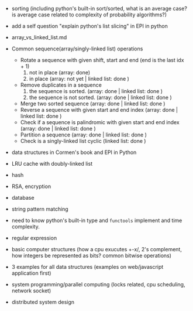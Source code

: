 
* sorting (including python's built-in sort/sorted, what is an average case? is average case related to complexity of 
probability algorithms?)
* add a self question "explain python's list slicing" in EPI in python
* array_vs_linked_list.md

* Common sequence(array/singly-linked list) operations
  - Rotate a sequence with given shift, start and end (end is the last idx + 1)
    1. not in place (array: done)
    2. in place (array: not yet | linked list: done )
  - Remove duplicates in a sequence
    1. the sequence is sorted. (array: done | linked list: done )
    2. the sequence is not sorted. (array: done | linked list: done )
  - Merge two sorted sequence (array: done | linked list: done )
  - Reverse a sequence with given start and end index (array: done | linked list: done )
  - Check if a sequence is palindromic with given start and end index (array: done | linked list: done )
  - Partition a sequence (array: done | linked list: done )
  - Check is a singly-linked list cyclic (linked list: done )

* data structures in Cormen's book and EPI in Python
* LRU cache with doubly-linked list
* hash
* RSA, encryption
* database
* string pattern matching
* need to know python's built-in type and `functools` implement and time complexity.
* regular expression

* basic computer structures (how a cpu exucutes +-x/, 2's complement, how integers be represented as bits? common bitwise operations)

* 3 examples for all data structures (examples on web/javascript application first)

* system programming/parallel computing (locks related, cpu scheduling, network socket)

* distributed system design
